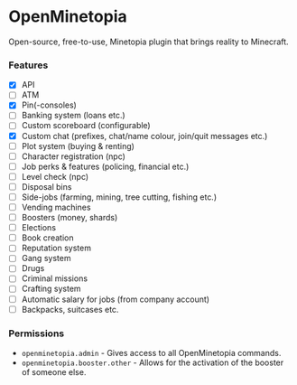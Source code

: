 # OpenMinetopia

Open-source, free-to-use, Minetopia plugin that brings reality to Minecraft.

### Features

- [x] API
- [ ] ATM
- [x] Pin(-consoles)
- [ ] Banking system (loans etc.)
- [ ] Custom scoreboard (configurable)
- [x] Custom chat (prefixes, chat/name colour, join/quit messages etc.)
- [ ] Plot system (buying & renting)
- [ ] Character registration (npc)
- [ ] Job perks & features (policing, financial etc.)
- [ ] Level check (npc)
- [ ] Disposal bins
- [ ] Side-jobs (farming, mining, tree cutting, fishing etc.)
- [ ] Vending machines
- [ ] Boosters (money, shards)
- [ ] Elections
- [ ] Book creation
- [ ] Reputation system
- [ ] Gang system
- [ ] Drugs
- [ ] Criminal missions
- [ ] Crafting system
- [ ] Automatic salary for jobs (from company account)
- [ ] Backpacks, suitcases etc.

### Permissions

- `openminetopia.admin` - Gives access to all OpenMinetopia commands.
- `openminetopia.booster.other` - Allows for the activation of the booster of someone else.